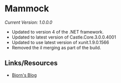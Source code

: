 Mammock
======================================================================

_Current Version: 1.0.0.0_

* Updated to version 4 of the .NET framework.
* Updated to latest version of Castle.Core.3.0.0.4001
* Updated to use latest version of xunit.1.9.0.1566
* Removed the il merging as part of the build.


## Links/Resources

* [Bjorn's Blog](http://blog.smithfamily.dk "Bjorn's blog")
